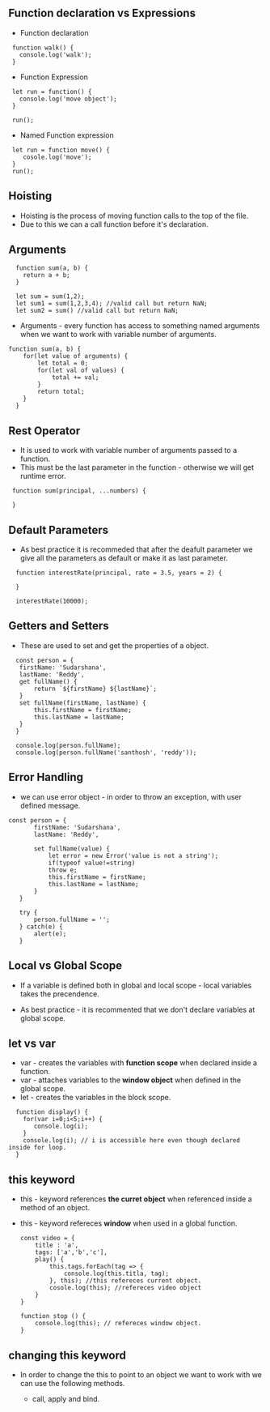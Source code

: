 ## Function declaration vs Expressions

* Function declaration

 ```
  function walk() {
    console.log('walk');
  }
 ```

 * Function Expression

 ```
  let run = function() {
    console.log('move object');
  }

  run();
 ```

* Named Function expression

```
 let run = function move() {
    cosole.log('move');
 }
 run();
```

## Hoisting

* Hoisting is the process of moving function calls to the top of the file.
* Due to this we can a call function before it's declaration.

## Arguments
```
  function sum(a, b) {
    return a + b;
  } 

  let sum = sum(1,2);
  let sum1 = sum(1,2,3,4); //valid call but return NaN;
  let sum2 = sum() //valid call but return NaN;
```

* Arguments - every function has access to something named arguments when we want to work with variable number of arguments.

```
function sum(a, b) {
    for(let value of arguments) {
        let total = 0;
        for(let val of values) {
            total += val;
        }
        return total;
    }
  } 

```

## Rest Operator

* It is used to work with variable number of arguments passed to a function.
* This must be the last parameter in the function - otherwise we will get runtime error.

``` 
 function sum(principal, ...numbers) {

 }
```

## Default Parameters

* As best practice it is recommeded that after the deafult parameter we give all the parameters as default or make it as last parameter.

```
  function interestRate(principal, rate = 3.5, years = 2) {

  }

  interestRate(10000);

```

## Getters and Setters

* These are used to set and get the properties of a object.

 ```
   const person = {
    firstName: 'Sudarshana',
    lastName: 'Reddy',
    get fullName() {
        return `${firstName} ${lastName}`;
    }
    set fullName(firstName, lastName) {
        this.firstName = firstName;
        this.lastName = lastName;
    }
   }

   console.log(person.fullName);
   console.log(person.fullName('santhosh', 'reddy'));
 ```

 ## Error Handling

 * we can use error object - in order to throw an exception, with user defined message.

 ```
 const person = {
        firstName: 'Sudarshana',
        lastName: 'Reddy',
        
        set fullName(value) {
            let error = new Error('value is not a string');
            if(typeof value!=string) 
            throw e;
            this.firstName = firstName;
            this.lastName = lastName;
        }
    }

    try { 
        person.fullName = '';
    } catch(e) {
        alert(e);
    }
 
 ```

## Local vs Global Scope

* If a variable is defined both in global and local scope - local variables takes the precendence.

* As best practice - it is recommented that we don't declare variables at global scope.


## let vs var

* var - creates the variables with **function scope** when declared inside a function.
* var - attaches variables to the **window object** when defined in the global scope.
* let - creates the variables in the block scope.

 ```
   function display() {
     for(var i=0;i<5;i++) {
        console.log(i);
     }
     console.log(i); // i is accessible here even though declared inside for loop.
   }
 ```

 ## this keyword

 * this - keyword references **the curret object** when referenced inside a method of an object.

 * this - keyword refereces **window** when used in a global function.

    ```
    const video = {
        title : 'a',
        tags: ['a','b','c'],
        play() {
            this.tags.forEach(tag => {
                console.log(this.titla, tag);
            }, this); //this refereces current object.
            cosole.log(this); //refereces video object
        }
    }

    function stop () {
        console.log(this); // refereces window object.
    }
    ```

## changing this keyword

* In order to change the this to point to an object we want to work with we can use the following methods.

    * call, apply and bind.
    




